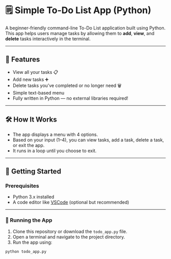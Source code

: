 # 🗒️ Simple To-Do List App (Python)

A beginner-friendly command-line To-Do List application built using Python. This app helps users manage tasks by allowing them to **add**, **view**, and **delete** tasks interactively in the terminal.

---

## 📌 Features

- View all your tasks 📋  
- Add new tasks ➕  
- Delete tasks you’ve completed or no longer need 🗑️  
- Simple text-based menu  
- Fully written in Python — no external libraries required!

---

## 🛠️ How It Works

- The app displays a menu with 4 options.
- Based on your input (1–4), you can view tasks, add a task, delete a task, or exit the app.
- It runs in a loop until you choose to exit.

---

## 🚀 Getting Started

### Prerequisites

- Python 3.x installed
- A code editor like [VSCode](https://code.visualstudio.com/) (optional but recommended)

---

### 🧾 Running the App

1. Clone this repository or download the `todo_app.py` file.
2. Open a terminal and navigate to the project directory.
3. Run the app using:

```bash
python todo_app.py
